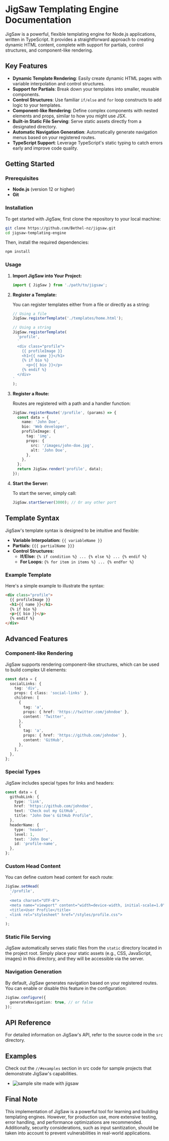 # JigSaw Templating Engine Documentation

JigSaw is a powerful, flexible templating engine for Node.js applications, written in TypeScript. It provides a straightforward approach to creating dynamic HTML content, complete with support for partials, control structures, and component-like rendering.

## Key Features

- **Dynamic Template Rendering**: Easily create dynamic HTML pages with variable interpolation and control structures.
- **Support for Partials**: Break down your templates into smaller, reusable components.
- **Control Structures**: Use familiar `if/else` and `for` loop constructs to add logic to your templates.
- **Component-like Rendering**: Define complex components with nested elements and props, similar to how you might use JSX.
- **Built-in Static File Serving**: Serve static assets directly from a designated directory.
- **Automatic Navigation Generation**: Automatically generate navigation menus based on your registered routes.
- **TypeScript Support**: Leverage TypeScript's static typing to catch errors early and improve code quality.

## Getting Started

### Prerequisites

- **Node.js** (version 12 or higher)
- **Git**

### Installation

To get started with JigSaw, first clone the repository to your local machine:

```bash
git clone https://github.com/Bethel-nz/jigsaw.git
cd jigsaw-templating-engine
```

Then, install the required dependencies:

```bash
npm install
```

### Usage

1. **Import JigSaw into Your Project:**

   ```typescript
   import { JigSaw } from './path/to/jigsaw';
   ```

2. **Register a Template:**

   You can register templates either from a file or directly as a string:

   ```typescript
   // Using a file
   JigSaw.registerTemplate('./templates/home.html');

   // Using a string
   JigSaw.registerTemplate(
     'profile',
     `
     <div class="profile">
       {{ profileImage }}
       <h1>{{ name }}</h1>
       {% if bio %}
         <p>{{ bio }}</p>
       {% endif %}
     </div>
   `
   );
   ```

3. **Register a Route:**

   Routes are registered with a path and a handler function:

   ```typescript
   JigSaw.registerRoute('/profile', (params) => {
     const data = {
       name: 'John Doe',
       bio: 'Web developer',
       profileImage: {
         tag: 'img',
         props: {
           src: '/images/john-doe.jpg',
           alt: 'John Doe',
         },
       },
     };
     return JigSaw.render('profile', data);
   });
   ```

4. **Start the Server:**

   To start the server, simply call:

   ```typescript
   JigSaw.startServer(3000); // Or any other port
   ```

## Template Syntax

JigSaw's template syntax is designed to be intuitive and flexible:

- **Variable Interpolation:** `{{ variableName }}`
- **Partials:** `{{{ partialName }}}`
- **Control Structures:**
  - **If/Else:** `{% if condition %} ... {% else %} ... {% endif %}`
  - **For Loops:** `{% for item in items %} ... {% endfor %}`

### Example Template

Here's a simple example to illustrate the syntax:

```html
<div class="profile">
  {{ profileImage }}
  <h1>{{ name }}</h1>
  {% if bio %}
  <p>{{ bio }}</p>
  {% endif %}
</div>
```

## Advanced Features

### Component-like Rendering

JigSaw supports rendering component-like structures, which can be used to build complex UI elements:

```typescript
const data = {
  socialLinks: {
    tag: 'div',
    props: { class: 'social-links' },
    children: [
      {
        tag: 'a',
        props: { href: 'https://twitter.com/johndoe' },
        content: 'Twitter',
      },
      {
        tag: 'a',
        props: { href: 'https://github.com/johndoe' },
        content: 'GitHub',
      },
    ],
  },
};
```

### Special Types

JigSaw includes special types for links and headers:

```typescript
const data = {
  githubLink: {
    type: 'link',
    href: 'https://github.com/johndoe',
    text: 'Check out my GitHub',
    title: "John Doe's GitHub Profile",
  },
  headerName: {
    type: 'header',
    level: 1,
    text: 'John Doe',
    id: 'profile-name',
  },
};
```

### Custom Head Content

You can define custom head content for each route:

```typescript
JigSaw.setHead(
  '/profile',
  `
  <meta charset="UTF-8">
  <meta name="viewport" content="width=device-width, initial-scale=1.0">
  <title>User Profile</title>
  <link rel="stylesheet" href="/styles/profile.css">
`
);
```

### Static File Serving

JigSaw automatically serves static files from the `static` directory located in the project root. Simply place your static assets (e.g., CSS, JavaScript, images) in this directory, and they will be accessible via the server.

### Navigation Generation

By default, JigSaw generates navigation based on your registered routes. You can enable or disable this feature in the configuration:

```typescript
JigSaw.configure({
  generateNavigation: true, // or false
});
```

## API Reference

For detailed information on JigSaw's API, refer to the source code in the `src` directory.

## Examples

Check out the `//#examples` section in src code for sample projects that demonstrate JigSaw's capabilities.

- ![sample site made with jigsaw](./image.png)

## Final Note

This implementation of JigSaw is a powerful tool for learning and building templating engines. However, for production use, more extensive testing, error handling, and performance optimizations are recommended. Additionally, security considerations, such as input sanitization, should be taken into account to prevent vulnerabilities in real-world applications.
